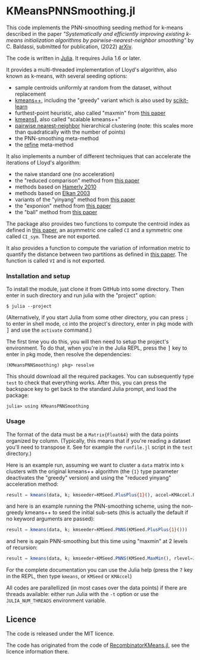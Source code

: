 # KMeansPNNSmoothing.jl

This code implements the PNN-smoothing seeding method for k-means described in the paper
*"Systematically and efficiently improving existing k-means initialization algorithms
by pairwise-nearest-neighbor smoothing"* by C. Baldassi,
submitted for publication, (2022) [arXiv][pnns_paper].

The code is written in [Julia]. It requires Julia 1.6 or later.

It provides a multi-threaded implementation of Lloyd's algorithm, also known as k-means,
with several seeding options:
* sample centroids uniformly at random from the dataset, without replacement
* [kmeans++][km++], including the "greedy" variant which is also used by
  [scikit-learn][sklearnkmeans]
* furthest-point heuristic, also called "maxmin" from [this paper][maxmin]
* [kmeans‖][scalable], also called "scalable kmeans++"
* [pairwise nearest-neighbor][PNN] hierarchical clustering (note: this scales more
  than quadratically with the number of points)
* the PNN-smoothing meta-method
* the [refine][refine] meta-method

It also implements a number of different techniques that can accelerate the iterations
of Lloyd's algorithm:
* the naive standard one (no acceleration)
* the "reduced comparison" method from [this paper][reduced_comparison]
* methods based on [Hamerly 2010][hamerly]
* methods based on [Elkan 2003][elkan]
* variants of the "yinyang" method from [this paper][yinyang]
* the "exponion" method from [this paper][exponion]
* the "ball" method from [this paper][ball]

The package also provides two functions to compute the centroid index as defined in [this paper][CI],
an asymmetric one called `CI` and a symmetric one called `CI_sym`. These are not exported.

It also provides a function to compute the variation of information metric to quantify the
distance between two partitions as defined in [this paper][VI]. The function is called `VI` and is
not exported.

### Installation and setup

To install the module, just clone it from GitHub into some directory. Then enter in such directory
and run julia with the "project" option:

```
$ julia --project
```

(Alternatively, if you start Julia from some other directory, you can press <kbd>;</kbd> to enter
in shell mode, `cd` into the project's directory, enter in pkg mode with <kbd>]</kbd> and use the
`activate` command.)

The first time you do this, you will then need to setup the project's environment. To do that,
when you're in the Julia REPL, press the <kbd>]</kbd> key to enter in pkg mode, then resolve the
dependencies:

```
(KMeansPNNSmoothing) pkg> resolve
```

This should download all the required packages. You can subsequently type `test` to check that
everything works. After this, you can press the backspace key to get back to the standard Julia
prompt, and load the package:

```
julia> using KMeansPNNSmoothing
```

### Usage

The format of the data must be a `Matrix{Float64}` with the data points organized by column.
(Typically, this means that if you're reading a dataset you'll need to transpose it. See for
example the `runfile.jl` script in the `test` directory.)

Here is an example run, assuming we want to cluster a `data` matrix into `k` clusters with
the original kmeans++ algorithm (the `{1}` type parameter deactivates the "greedy" version)
and using the "reduced yinyang" acceleration method:
```julia
result = kmeans(data, k; kmseeder=KMSeed.PlusPlus{1}(), accel=KMAccel.Ryy)
```
and here is an example running the PNN-smoothing scheme, using the non-greedy kmeans++ to
seed the initial sub-sets (this is actually the default if no keyword arguments are
passed):
```julia
result = kmeans(data, k; kmseeder=KMSeed.PNNS(KMSeed.PlusPlus{1}()))
```
and here is again PNN-smoothing but this time using "maxmin" at 2 levels of recursion:
```julia
result = kmeans(data, k; kmseeder=KMSeed.PNNS(KMSeed.MaxMin(), rlevel=2))
```

For the complete documentation you can use the Julia help (press the <kbd>?</kbd> key in
the REPL, then type `kmeans`, or `KMSeed` or `KMAccel`)

All codes are parallellized (in most cases over the data points) if there are threads
available: either run Julia with the `-t` option or use the `JULIA_NUM_THREADS` environment
variable.

## Licence

The code is released under the MIT licence.

The code has originated from the code of [RecombinatorKMeans.jl][reckmeans_repo], see the
licence information there.

[pnns_paper]: https://arxiv.org/abs/2202.03949
[Julia]: https://julialang.org
[km++]: https://scholar.google.com/scholar?cluster=16794944444927209316
[sklearnkmeans]: https://github.com/scikit-learn/scikit-learn/blob/master/sklearn/cluster/_kmeans.py
[maxmin]: https://ieeexplore.ieee.org/document/329844
[scalable]: https://arxiv.org/abs/1203.6402
[PNN]: https://ieeexplore.ieee.org/document/35395
[refine]: http://citeseerx.ist.psu.edu/viewdoc/download?doi=10.1.1.50.8528&rep=rep1&type=pdf
[CI]: https://www.sciencedirect.com/science/article/abs/pii/S0031320314001150
[VI]: https://www.sciencedirect.com/science/article/pii/S0047259X06002016?via%3Dihub
[reckmeans_repo]: https://github.com/carlobaldassi/RecombinatorKMeans.jl
[reduced_comparison]: https://doi.org/10.1109/TPAMI.2020.3008694
[hamerly]: https://doi.org/10.1137/1.9781611972801.12
[elkan]: https://www.aaai.org/Papers/ICML/2003/ICML03-022.pdf
[yinyang]: https://proceedings.mlr.press/v37/ding15.html
[exponion]: https://proceedings.mlr.press/v48/newling16.html
[ball]: https://doi.org/10.1109/TPAMI.2020.3008694

